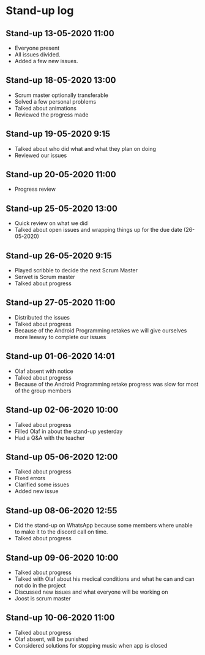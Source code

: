 # Stand-up log

## Stand-up 13-05-2020 11:00
- Everyone present
- All issues divided.
- Added a few new issues.

## Stand-up 18-05-2020 13:00
- Scrum master optionally transferable
- Solved a few personal problems
- Talked about animations
- Reviewed the progress made

## Stand-up 19-05-2020 9:15
- Talked about who did what and what they plan on doing
- Reviewed our issues

## Stand-up 20-05-2020 11:00
- Progress review

## Stand-up 25-05-2020 13:00
- Quick review on what we did
- Talked about open issues and wrapping things up for the due date (26-05-2020)

## Stand-up 26-05-2020 9:15
- Played scribble to decide the next Scrum Master
- Serwet is Scrum master
- Talked about progress

## Stand-up 27-05-2020 11:00
- Distributed the issues
- Talked about progress
- Because of the Android Programming retakes we will give ourselves more leeway to complete our issues

## Stand-up 01-06-2020 14:01
- Olaf absent with notice
- Talked about progress
- Because of the Android Programming retake progress was slow for most of the group members

## Stand-up 02-06-2020 10:00
- Talked about progress
- Filled Olaf in about the stand-up yesterday
- Had a Q&A with the teacher

## Stand-up 05-06-2020 12:00
- Talked about progress
- Fixed errors
- Clarified some issues
- Added new issue

## Stand-up 08-06-2020 12:55
- Did the stand-up on WhatsApp because some members where unable to make it to the discord call on time.
- Talked about progress

## Stand-up 09-06-2020 10:00
- Talked about progress
- Talked with Olaf about his medical conditions and what he can and can not do in the project
- Discussed new issues and what everyone will be working on
- Joost is scrum master

## Stand-up 10-06-2020 11:00
- Talked about progress
- Olaf absent, will be punished
- Considered solutions for stopping music when app is closed


